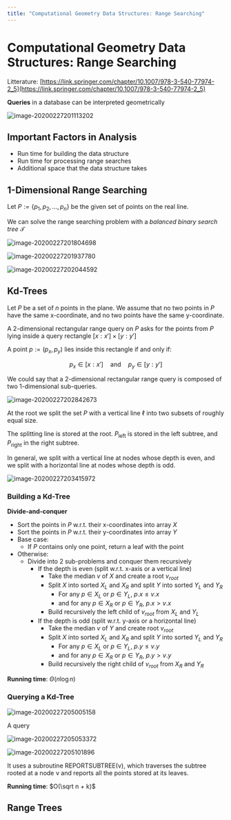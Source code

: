 ```yaml
---
title: "Computational Geometry Data Structures: Range Searching"
---
```


# Computational Geometry Data Structures: Range Searching

Litterature: [https://link.springer.com/chapter/10.1007/978-3-540-77974-2_5](https://link.springer.com/chapter/10.1007/978-3-540-77974-2_5)

**Queries** in a database can be interpreted geometrically

![image-20200227201113202](images/08-computational-geometry-range-searching/image-20200227201113202.png)



## Important Factors in Analysis

* Run time for building the data structure
* Run time for processing range searches
* Additional space that the data structure takes



## 1-Dimensional Range Searching

Let $P:=\{p_1,p_2,\dots,p_n\}$ be the given set of points on the real line.

We can solve the range searching problem with a *balanced binary search tree* $\mathcal{T}$ 

![image-20200227201804698](images/08-computational-geometry-range-searching/image-20200227201804698.png)

![image-20200227201937780](images/08-computational-geometry-range-searching/image-20200227201937780.png)

![image-20200227202044592](images/08-computational-geometry-range-searching/image-20200227202044592.png)



## Kd-Trees

Let $P$ be a set of $n$ points in the plane. We assume that no two points in $P$ have the same x-coordinate, and no two points have the same y-coordinate.

A 2-dimensional rectangular range query on $P$ asks for the points from $P$ lying inside a query rectangle $[x:x']\times[y:y']$

A point $p:=(p_x,p_y)$ lies inside this rectangle if and only if:

$$
p_x\in[x:x']\quad \text{and}\quad p_y\in[y:y'] \nonumber
$$

We could say that a 2-dimensional rectangular range query is composed of two 1-dimensional sub-queries.

![image-20200227202842673](images/08-computational-geometry-range-searching/image-20200227202842673.png)

At the root we split the set $P$ with a vertical line $\ell$ into two subsets of roughly equal size.

The splitting line is stored at the root. $P_\text{left}$ is stored in the left subtree, and $P_\text{right}$ in the right subtree.

In general, we split with a vertical line at nodes whose depth is even, and we split with a horizontal line at nodes whose depth is odd.

![image-20200227203415972](images/08-computational-geometry-range-searching/image-20200227203415972.png)

### Building a Kd-Tree

**Divide-and-conquer**

* Sort the points in $P$ w.r.t. their x-coordinates into array $X$
* Sort the points in $P$ w.r.t. their y-coordinates into array $Y$
* Base case:
    * If $P$ contains only one point, return a leaf with the point
* Otherwise:
    * Divide into 2 sub-problems and conquer them recursively
        * If the depth is even (split w.r.t. x-axis or a vertical line)
            * Take the median $v$ of $X$ and create a root $v_{root}$
            * Split $X$ into sorted $X_L$ and $X_R$ and split $Y$ into sorted $Y_L$ and $Y_R$
                * For any $p\in X_L$ or $p\in Y_L$,    $p.x \leq v.x$   
                * and for any $p\in X_R$ or $p\in Y_R$,    $p.x > v.x$   
            * Build recursively the left child of $v_{root}$ from $X_L$ and $Y_L$
        * If the depth is odd (split w.r.t. y-axis or a horizontal line)
            * Take the median $v$ of $Y$ and create root $v_{root}$
            * Split $X$ into sorted $X_L$ and $X_R$ and split $Y$ into sorted $Y_L$ and $Y_R$
                * For any $p\in X_L$ or $p\in Y_L$,    $p.y \leq v.y$   
                * and for any $p\in X_R$ or $p\in Y_R$,    $p.y > v.y$   
            * Build recursively the right child of $v_{root}$ from $X_R$ and $Y_R$ 



**Running time**: $\Theta(n \log n)$



### Querying a Kd-Tree

![image-20200227205005158](images/08-computational-geometry-range-searching/image-20200227205005158.png)

A query

![image-20200227205053372](images/08-computational-geometry-range-searching/image-20200227205053372.png)

![image-20200227205101896](images/08-computational-geometry-range-searching/image-20200227205101896.png)

It uses a subroutine REPORTSUBTREE(ν), which traverses the subtree rooted at a node ν and reports all the points stored at its leaves.

**Running time**: $O(\sqrt n + k)$



## Range Trees

